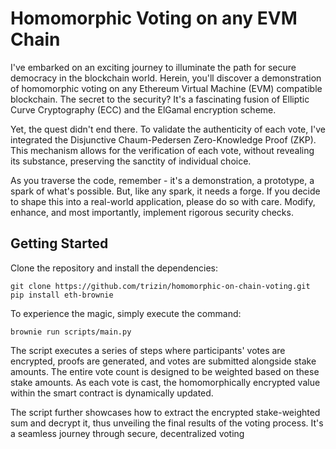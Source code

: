# Homomorphic Voting on any EVM Chain

I've embarked on an exciting journey to illuminate the path for secure democracy in the blockchain world. Herein, you'll discover a demonstration of homomorphic voting on any Ethereum Virtual Machine (EVM) compatible blockchain. The secret to the security? It's a fascinating fusion of Elliptic Curve Cryptography (ECC) and the ElGamal encryption scheme.

Yet, the quest didn't end there. To validate the authenticity of each vote, I've integrated the Disjunctive Chaum-Pedersen Zero-Knowledge Proof (ZKP). This mechanism allows for the verification of each vote, without revealing its substance, preserving the sanctity of individual choice.

As you traverse the code, remember - it's a demonstration, a prototype, a spark of what's possible. But, like any spark, it needs a forge. If you decide to shape this into a real-world application, please do so with care. Modify, enhance, and most importantly, implement rigorous security checks.

## Getting Started

Clone the repository and install the dependencies:

```shell
git clone https://github.com/trizin/homomorphic-on-chain-voting.git
pip install eth-brownie
```

To experience the magic, simply execute the command:

```shell
brownie run scripts/main.py
```

The script executes a series of steps where participants' votes are encrypted, proofs are generated, and votes are submitted alongside stake amounts. The entire vote count is designed to be weighted based on these stake amounts. As each vote is cast, the homomorphically encrypted value within the smart contract is dynamically updated.

The script further showcases how to extract the encrypted stake-weighted sum and decrypt it, thus unveiling the final results of the voting process. It's a seamless journey through secure, decentralized voting
